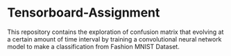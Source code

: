 # Tensorboard-Assignment
This repository contains the exploration of confusion matrix that evolving at a certain amount of time interval by training a convolutional neural network model to make a classification from Fashion MNIST Dataset.
